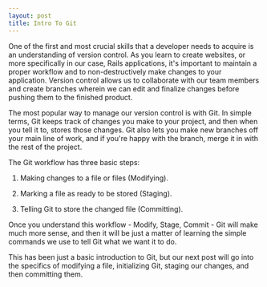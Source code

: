 ```yaml
---
layout: post
title: Intro To Git
---
```


One of the first and most crucial skills that a developer needs to acquire is an understanding of version control.  As you learn to create websites, or more specifically in our case, Rails applications, it's important to maintain a proper workflow and to non-destructively make changes to your application.  Version control allows us to collaborate with our team members and create branches wherein we can edit and finalize changes before pushing them to the finished product.

The most popular way to manage our version control is with Git.  In simple terms, Git keeps track of changes you make to your project, and then when you tell it to, stores those changes.  Git also lets you make new branches off your main line of work, and if you're happy with the branch, merge it in with the rest of the project.

The Git workflow has three basic steps:

1. Making changes to a file or files (Modifying).

2. Marking a file as ready to be stored (Staging).

3. Telling Git to store the changed file (Committing).

Once you understand this workflow - Modify, Stage, Commit - Git will make much more sense, and then it will be just a matter of learning the simple commands we use to tell Git what we want it to do.  

This has been just a basic introduction to Git, but our next post will go into the specifics of modifying a file, initializing Git, staging our changes, and then committing them.  
